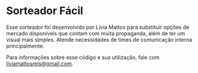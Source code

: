 # Sorteador Fácil

Esse sorteador foi desenvolvido por Lívia Mattos para substituir opções de mercado disponíveis que contam com muita propaganda, além de ter um visual mais simples. Atende necessidades de times de comunicação interna principalmente. 

Para informações sobre esse código e sua utilização, fale com liviamattosreis@gmail.com. 
